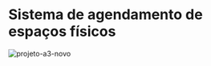 # Sistema de agendamento de espaços físicos
![projeto-a3-novo](https://github.com/kamilacerdeira/room-scheduling/assets/66564811/1f0ae39f-8abb-450d-9c54-2d8a72f550cd)

